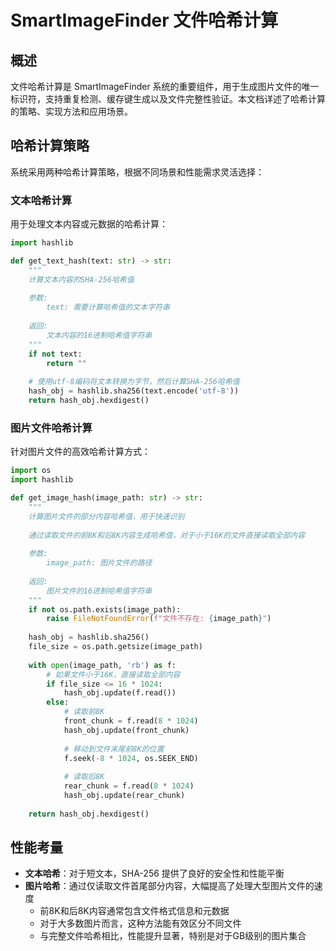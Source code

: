 # SmartImageFinder 文件哈希计算

## 概述

文件哈希计算是 SmartImageFinder 系统的重要组件，用于生成图片文件的唯一标识符，支持重复检测、缓存键生成以及文件完整性验证。本文档详述了哈希计算的策略、实现方法和应用场景。

## 哈希计算策略

系统采用两种哈希计算策略，根据不同场景和性能需求灵活选择：

### 文本哈希计算

用于处理文本内容或元数据的哈希计算：

```python
import hashlib

def get_text_hash(text: str) -> str:
    """
    计算文本内容的SHA-256哈希值
    
    参数:
        text: 需要计算哈希值的文本字符串
        
    返回:
        文本内容的16进制哈希值字符串
    """
    if not text:
        return ""
    
    # 使用utf-8编码将文本转换为字节，然后计算SHA-256哈希值
    hash_obj = hashlib.sha256(text.encode('utf-8'))
    return hash_obj.hexdigest()
```

### 图片文件哈希计算

针对图片文件的高效哈希计算方式：

```python
import os
import hashlib

def get_image_hash(image_path: str) -> str:
    """
    计算图片文件的部分内容哈希值，用于快速识别
    
    通过读取文件的前8K和后8K内容生成哈希值，对于小于16K的文件直接读取全部内容
    
    参数:
        image_path: 图片文件的路径
        
    返回:
        图片文件的16进制哈希值字符串
    """
    if not os.path.exists(image_path):
        raise FileNotFoundError(f"文件不存在: {image_path}")
    
    hash_obj = hashlib.sha256()
    file_size = os.path.getsize(image_path)
    
    with open(image_path, 'rb') as f:
        # 如果文件小于16K，直接读取全部内容
        if file_size <= 16 * 1024:
            hash_obj.update(f.read())
        else:
            # 读取前8K
            front_chunk = f.read(8 * 1024)
            hash_obj.update(front_chunk)
            
            # 移动到文件末尾前8K的位置
            f.seek(-8 * 1024, os.SEEK_END)
            
            # 读取后8K
            rear_chunk = f.read(8 * 1024)
            hash_obj.update(rear_chunk)
    
    return hash_obj.hexdigest()
```

## 性能考量

- **文本哈希**：对于短文本，SHA-256 提供了良好的安全性和性能平衡
- **图片哈希**：通过仅读取文件首尾部分内容，大幅提高了处理大型图片文件的速度
  - 前8K和后8K内容通常包含文件格式信息和元数据
  - 对于大多数图片而言，这种方法能有效区分不同文件
  - 与完整文件哈希相比，性能提升显著，特别是对于GB级别的图片集合
